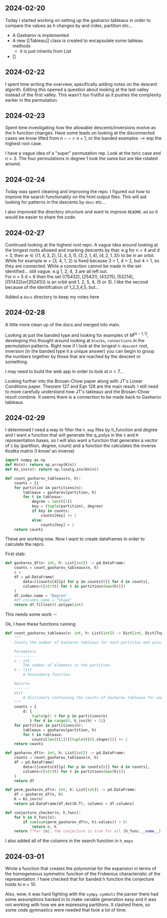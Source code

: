 
## 2024-02-20

Today I started working on setting up the gasharov tableaux in order to compare the values as h changes by and index, partition etc...

* A Gasharov is implemented
* A new  [[Tableau]] class is created to encapsulate some tableau methods
	* it is just inherits from List
* []


## 2024-02-22

I spent time writing the overview, specifically adding notes on the descent algorith.  Editing this opened a question about looking at the last valley instead of the first valley.  This wasn't too fruitful as it pushes the complexity earlier in the permutation.  

## 2024-02-23

Spent time investigating how the allowable descents/inversions evolve as the h function changes.  Have some leads on looking at the disconnected cases we know lifted from $n --> n+1$, or the banded examples --> esp the highest root case.

I have a vague idea of a "super" permutation rep.  Look at the toric case and $n=3$. The four permutations in degree 1 look the same but are like rotated around.  

## 2024-02-24

Today was spent cleaning and improving the repo.  I figured out how to improve the search functionality on the html output files.  This will aid looking for patterns in the descents by `desc` etc...

I also improved the directory structure and want to improve `README.md` so it would be easier to share the code.  

## 2024-02-27

Continued looking at the highest root repn.  A vague idea around looking at the longest roots allowed and marking descents by that:  e.g for n = 4 and d = 3, then 
$w \in \{ (1, 4, 3, 2), (2, 4, 3, 1), (3, 2, 1, 4), (4,2, 1, 3)\}$ to be in an orbit.  While for example w = (3, 4, 1, 2) is fixed because 3 > 1, 4 > 2, but 4 > 1, so they are connected.  While a connection cannot be made in the set identified...  still vague.  e.g  1, 2, 4, 3 are all left out.  
For n = 5 d = 6 then the set $\{(15432), (25431), (43215), (53214), [(51432) or (35241)]\}$ is an orbit and 1, 2, 5, 4, (5 or 3).  I like the second because of the identifcation of 1,2,3,4,5, but...

Added a `docs` directory to keep my notes here

## 2024-02-28

A little more clean up of the docs and merged into main.

Looking at just the banded type and looking for examples of $M^{[n-1, 1]}$, developing this thought around looking at `blocks`, `connections` in the permutation patterns.  Right now if I look at the longest `h-descent` root, inversion (in the banded type it a unique answer) you can begin to group the numbers together by those that are reached by the descent or something.  

I may need to build the web app in order to look at $n > 7$...

Looking further into the Brosan-Chow paper along with JT's Linear Conditions paper.  Theorem 127 and Eqn 128 are the main result.  I still need to more carefully understand how JT's tableaux and the Brosan-Chow result combine.  It seems there is a connection to be made back to Gasharov tableaux.

## 2024-02-29

I determined I need a way to filter the `h_map` files by h_function and degree and I want a function that will generate the q_polys in the `S` and `M` representation bases, so I will also want a function that generates a vector of `S` by (partition, degree, count) and a function the calculates the inverse Kostka matrix (I know! an inverse)

```python
import numpy as np
def Kn(n): return np.array(K(n))
def Kn_inv(n): return np.linalg.inv(Kn(n))
```

```python
def count_gasharov_tableaux(n, h):
    counts = {}
    for partition in partitions(n):
        tableaux = gasharov(partition, h)
        for t in tableaux:
            degree = len(t[1])
            key = (tuple(partition), degree)
            if key in counts:
                counts[key] += 1
            else:
                counts[key] = 1
    return counts
```
These are working now.  Now I want to create dataframes in order to calculate the reprs.  

First stab:
```python
def gasharov_df(n: int, h: List[int]) -> pd.DataFrame:
    counts = count_gasharov_tableaux(n, h)
	c = 
    df = pd.DataFrame(
		data=[[counts[d][p] for p in counts[0]] for d in counts],
		columns=([str(t) for t in partitions(max(h))])
	)
    df.index.name = "Degree"
    #df.columns.name = "Shape"
    return df.fillna(0).astype(int)
```
This needs some work -- 

Ok, I have these functions running

```python
def count_gasharov_tableaux(n: int, h: List[int]) -> Dict[int, Dict[Tuple[int, ...], int]]:
    """
    Counts the number of Gasharov tableaux for each partition and possible degree for a given h.

    Parameters
    ----------
    n : int
        The number of elements in the partition.
    h : list
        A hessenberg function.

    Returns
    -------
    dict
        A dictionary containing the counts of Gasharov tableaux for each degree and partition.
    """
    counts = {
        d: {
            tuple(p): 0 for p in partitions(n)
           } for d in range(0, h_inv(h) + 1)}
    for partition in partitions(n):
        tableaux = gasharov(partition, h)
        for t in tableaux:
            counts[len(t[1])][tuple(t[0].shape())] += 1
    return counts

def gasharov_df(n: int, h: List[int]) -> pd.DataFrame:
    counts = count_gasharov_tableaux(n, h)
    df = pd.DataFrame(
		data=[[counts[d][p] for p in counts[0]] for d in counts],
		columns=([str(t) for t in partitions(max(h))])
    )
    return df

def perm_gasharov_df(n: int, h: List[int]) -> pd.DataFrame:
    df = gasharov_df(n, h)
    K = Kn_inv(n)
    return pd.DataFrame(df.dot(K.T), columns = df.columns)

def conjecture_checker(n, h_func):
    for h in h_func(n):
        if sum(sum(perm_gasharov_df(n, h).values)) > 0:
            return n, h
    return f"For {n}, the conjecture is true for all {h_func.__name__}."
```
I also added all of the columns in the search function in `h_maps`

## 2024-03-01

Wrote a function that creates the polynomial for the expansion in terms of the homogeneous symmetric function of the Frobenius characteristic of the representation.  I have checked that for banded h function the conjecture holds to n = 10.  

Also, wow, it was hard fighting with the `sympy.symbols` the parser there had some assumptions backed in to make variable generation easy and it was not working with how we are expressing partitions.  It clashed there, so some code gymnastics were needed that took a lot of time.
